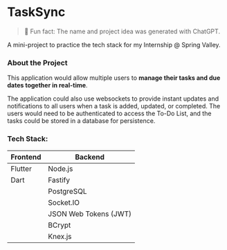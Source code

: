 # TaskSync

> 🧠 Fun fact: The name and project idea was generated with ChatGPT.

A mini-project to practice the tech stack for my Internship @ Spring Valley.

### About the Project

This application would allow multiple users to **manage their tasks and due dates together in real-time**.

The application could also use websockets to provide instant updates and notifications to all users when a task is added, updated, or completed. The users would need to be authenticated to access the To-Do List, and the tasks could be stored in a database for persistence.

### Tech Stack:

| Frontend | Backend               |
| -------- | --------------------- |
| Flutter  | Node.js               |
| Dart     | Fastify               |
|          | PostgreSQL            |
|          | Socket.IO             |
|          | JSON Web Tokens (JWT) |
|          | BCrypt                |
|          | Knex.js               |

